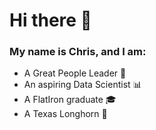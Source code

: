 # Hi there 👋

<!--
**CjMullins87/CjMullins87** is a ✨ _special_ ✨ repository because its `README.md` (this file) appears on your GitHub profile.

Here are some ideas to get you started:

- 🔭 I’m currently working on ...
- 🌱 I’m currently learning ...
- 👯 I’m looking to collaborate on ...
- 🤔 I’m looking for help with ...
- 💬 Ask me about ...
- 📫 How to reach me: ...
- 😄 Pronouns: ...
- ⚡ Fun fact: ...
-->

### My name is Chris, and I am:
* A Great People Leader 💖
* An aspiring Data Scientist 📊
* A FlatIron graduate 🎓
* A Texas Longhorn 🤘
